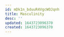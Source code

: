 ```yaml
---
id: mDk1n_bduuR4VgcWOJqnh
title: Masculinity
desc: ''
updated: 1643723096370
created: 1643723096370
---
```


